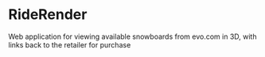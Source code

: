 # RideRender
Web application for viewing available snowboards from evo.com in 3D, with links back to the retailer for purchase
